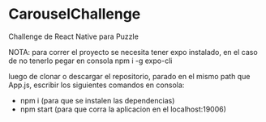 # CarouselChallenge
Challenge de React Native para Puzzle

NOTA: para correr el proyecto se necesita tener expo instalado, en el caso de no tenerlo pegar en consola npm i -g expo-cli

luego de clonar o descargar el repositorio, parado en el mismo path que App.js, escribir los siguientes comandos en consola:
- npm i (para que se instalen las dependencias)
- npm start (para que corra la aplicacion en el localhost:19006)

